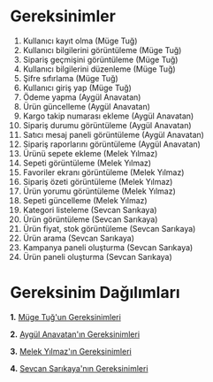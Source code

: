 # Gereksinimler
1) Kullanıcı kayıt olma (Müge Tuğ)
2) Kullanıcı bilgilerini görüntüleme (Müge Tuğ)
3) Sipariş geçmişini görüntüleme (Müge Tuğ)
4) Kullanıcı bilgilerini düzenleme (Müge Tuğ)
5) Şifre sıfırlama (Müge Tuğ)
6) Kullanıcı giriş yap (Müge Tuğ)
7) Ödeme yapma (Aygül Anavatan)
8) Ürün güncelleme (Aygül Anavatan)
9) Kargo takip numarası ekleme (Aygül Anavatan)
10) Sipariş durumu görüntüleme (Aygül Anavatan)
11) Satıcı mesaj paneli görüntüleme (Aygül Anavatan)
12) Sipariş raporlarını görüntüleme (Aygül Anavatan)
13) Ürünü sepete ekleme (Melek Yılmaz)
14) Sepeti görüntüleme (Melek Yılmaz)
15) Favoriler ekranı görüntüleme (Melek Yılmaz)
16) Sipariş özeti görüntüleme (Melek Yılmaz)
17) Ürün yorumu görüntüleme (Melek Yılmaz)
18) Sepeti güncelleme (Melek Yılmaz)
19) Kategori listeleme (Sevcan Sarıkaya)
20) Ürün görüntüleme (Sevcan Sarıkaya)
21) Ürün fiyat, stok görüntüleme (Sevcan Sarıkaya)
22) Ürün arama (Sevcan Sarıkaya)
23) Kampanya paneli oluşturma (Sevcan Sarıkaya)
24) Ürün paneli oluşturma (Sevcan Sarıkaya)

# Gereksinim Dağılımları
**1.** [Müge Tuğ'un Gereksinimleri](Muge_Tug_Gereksinimler.md)

**2.** [Aygül Anavatan'ın Gereksinimleri](Aygul_Anavatan_Gereksinimler.md)

**3.** [Melek Yılmaz'ın Gereksinimleri](Melek_Yilmaz_Gereksinimler.md)

**4.** [Sevcan Sarıkaya'nın Gereksinimleri](Sevcan_Sarikaya_Gereksinimler.md)
